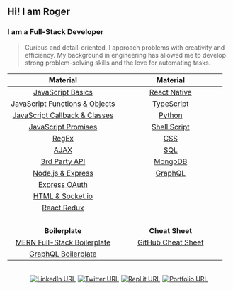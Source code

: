 ## Hi! I am Roger

### I am a Full-Stack Developer

> Curious and detail-oriented, I approach problems with creativity and efficiency. My background in engineering has allowed me to develop strong problem-solving skills and the love for automating tasks.

|                                                                                                                                                    **Material**                                                                                                                                                    |                                                                                                                                                    **Material**                                                                                                                                                    |
| :----------------------------------------------------------------------------------------------------------------------------------------------------------------------------------------------------------------------------------------------------------------------------------------------------------------: | :----------------------------------------------------------------------------------------------------------------------------------------------------------------------------------------------------------------------------------------------------------------------------------------------------------------: |
|                                                                                            [JavaScript Basics](https://github.com/Roger-Takeshita/Bootcamp-Software-Engineer/blob/master/W01D02_Intro_JS_Data_Types.md)                                                                                            |                                                                                                                          [React Native](https://github.com/Roger-Takeshita/React-Native)                                                                                                                           |
|                                                                                      [JavaScript Functions & Objects](https://github.com/Roger-Takeshita/Bootcamp-Software-Engineer/blob/master/W01D03_Functions_Objects.md)                                                                                       |                                                                                                                            [TypeScript](https://github.com/Roger-Takeshita/TypeScript)                                                                                                                             |
|                                                                                       [JavaScript Callback & Classes](https://github.com/Roger-Takeshita/Bootcamp-Software-Engineer/blob/master/W02D02_Callback_Classes.md)                                                                                        |                                                                                                                                [Python](https://github.com/Roger-Takeshita/Python)                                                                                                                                 |
|                                                                                        [JavaScript Promises](https://github.com/Roger-Takeshita/Bootcamp-Software-Engineer/blob/master/W05D02_JS_Promises_Producing_API.md)                                                                                        |                                                                                                                          [Shell Script](https://github.com/Roger-Takeshita/Shell-Script)                                                                                                                           |
|                                                                                                    [RegEx](https://github.com/Roger-Takeshita/Bootcamp-Software-Engineer/blob/master/W06D02_RegExp_Summary.md)                                                                                                     |                                                                                                                                   [CSS](https://github.com/Roger-Takeshita/CSS)                                                                                                                                    |
|                                                                                                       [AJAX](https://github.com/Roger-Takeshita/Bootcamp-Software-Engineer/blob/master/W05D04_AJAX_APIs.md)                                                                                                        |                                                                                                                                   [SQL](https://github.com/Roger-Takeshita/SQL)                                                                                                                                    |
|                                                                                            [3rd Party API](https://github.com/Roger-Takeshita/Bootcamp-Software-Engineer/blob/master/W05D01_Consuming_3rd_Party_API.md)                                                                                            |                                                                                                 [MongoDB](https://github.com/Roger-Takeshita/Bootcamp-Software-Engineer/blob/master/W04D03_MongoDB_Cheat_Sheet.md)                                                                                                 |
|                                                                                          [Node.js & Express](https://github.com/Roger-Takeshita/Bootcamp-Software-Engineer/blob/master/W04D01_Full-Stack_Node_Express.md)                                                                                          |                                                                                                                               [GraphQL](https://github.com/Roger-Takeshita/GraphQL)                                                                                                                                |
|                                                                                                     [Express OAuth](https://github.com/Roger-Takeshita/Bootcamp-Software-Engineer/blob/master/W05D03_OAuth.md)                                                                                                     |                                                                                                                                                                                                                                                                                                                    |
|                                                                                             [HTML & Socket.io](https://github.com/Roger-Takeshita/Bootcamp-Software-Engineer/blob/master/W05D05_Realtime_Socket.io.md)                                                                                             |                                                                                                                                                                                                                                                                                                                    |
|                                                                                                   [React Redux](https://github.com/Roger-Takeshita/Bootcamp-Software-Engineer/blob/master/W11D04_React_Redux.md)                                                                                                   |                                                                                                                                                                                                                                                                                                                    |
| &nbsp;&nbsp;&nbsp;&nbsp;&nbsp;&nbsp;&nbsp;&nbsp;&nbsp;&nbsp;&nbsp;&nbsp;&nbsp;&nbsp;&nbsp;&nbsp;&nbsp;&nbsp;&nbsp;&nbsp;&nbsp;&nbsp;&nbsp;&nbsp;&nbsp;&nbsp;&nbsp;&nbsp;&nbsp;&nbsp;&nbsp;&nbsp;&nbsp;&nbsp;&nbsp;&nbsp;&nbsp;&nbsp;&nbsp;&nbsp;&nbsp;&nbsp;&nbsp;&nbsp;&nbsp;&nbsp;&nbsp;&nbsp;&nbsp;&nbsp;&nbsp; | &nbsp;&nbsp;&nbsp;&nbsp;&nbsp;&nbsp;&nbsp;&nbsp;&nbsp;&nbsp;&nbsp;&nbsp;&nbsp;&nbsp;&nbsp;&nbsp;&nbsp;&nbsp;&nbsp;&nbsp;&nbsp;&nbsp;&nbsp;&nbsp;&nbsp;&nbsp;&nbsp;&nbsp;&nbsp;&nbsp;&nbsp;&nbsp;&nbsp;&nbsp;&nbsp;&nbsp;&nbsp;&nbsp;&nbsp;&nbsp;&nbsp;&nbsp;&nbsp;&nbsp;&nbsp;&nbsp;&nbsp;&nbsp;&nbsp;&nbsp;&nbsp; |
|                                                                                                                                                  **Boilerplate**                                                                                                                                                   |                                                                                                                                                  **Cheat Sheet**                                                                                                                                                   |
|                                                                                                            [MERN Full-Stack Boilerplate](https://github.com/Roger-Takeshita/My-Full-Stack-Boilerplate")                                                                                                            |                                                                                                                          [GitHub Cheat Sheet](https://github.com/Roger-Takeshita/GitHub)                                                                                                                           |
|                                                                                                                [GraphQL Boilerplate](https://github.com/Roger-Takeshita/GraphQL-Prisma-Boilerplate)                                                                                                                |                                                                                                                                                                                                                                                                                                                    |

<br/>
<div style="display: flex; justify-content: center;">
  <a href="https://www.linkedin.com/in/roger-takeshita" target="_blank">
      <img alt="LinkedIn URL" src="https://img.shields.io/badge/-Roger&hyphen;Takeshita-grey?style=flat-square&logo=Linkedin&logoColor=blue">
  </a>
  <a style="margin-left: 5px;" href="https://twitter.com/RogerTakeshita" target="_blank">
      <img alt="Twitter URL" src="https://img.shields.io/badge/-@RogerTakeshita-grey?style=flat-square&logo=Twitter&logoColor=9cf">
  </a>
  <a style="margin-left: 5px;" href="https://repl.it/@rogertakeshita" target="_blank">
      <img alt="Repl.it URL" src="https://img.shields.io/badge/-@RogerTakeshita-grey?style=flat-square&logo=Repl.it&logoColor=999999">
  </a>
  <a style="margin-left: 5px;" href="http://rogertakeshita.com" target="_blank">
      <img alt="Portfolio URL" src="https://img.shields.io/badge/-Portfolio-grey?style=flat-square&logo=Safari&logoColor=white">
  </a>
</div>
